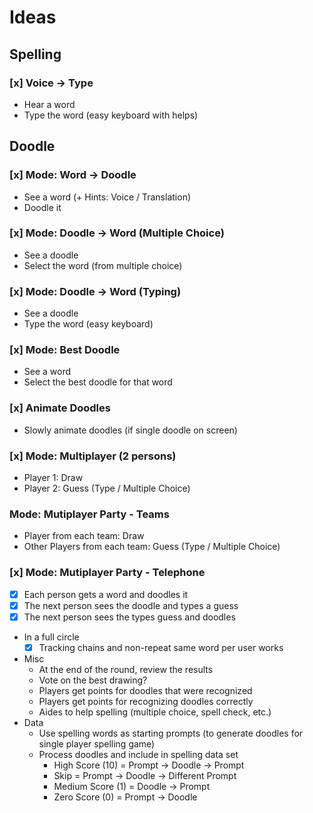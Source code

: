 # Ideas

## Spelling

### [x] Voice -> Type

- Hear a word
- Type the word (easy keyboard with helps)

## Doodle 

### [x] Mode: Word -> Doodle

- See a word (+ Hints: Voice / Translation)
- Doodle it

### [x] Mode: Doodle -> Word (Multiple Choice)

- See a doodle
- Select the word (from multiple choice)

### [x] Mode: Doodle -> Word (Typing)

- See a doodle
- Type the word (easy keyboard)

### [x] Mode: Best Doodle

- See a word
- Select the best doodle for that word

### [x] Animate Doodles

- Slowly animate doodles (if single doodle on screen)

### [x] Mode: Multiplayer (2 persons)

- Player 1: Draw
- Player 2: Guess (Type / Multiple Choice)

### Mode: Mutiplayer Party - Teams

- Player from each team: Draw
- Other Players from each team: Guess (Type / Multiple Choice)

### [x] Mode: Mutiplayer Party - Telephone

- [x] Each person gets a word and doodles it
- [x] The next person sees the doodle and types a guess
- [x] The next person sees the types guess and doodles
- In a full circle
    - [x] Tracking chains and non-repeat same word per user works
- Misc
    - At the end of the round, review the results
    - Vote on the best drawing?
    - Players get points for doodles that were recognized
    - Players get points for recognizing doodles correctly
    - Aides to help spelling (multiple choice, spell check, etc.)
- Data
    - Use spelling words as starting prompts (to generate doodles for single player spelling game)
    - Process doodles and include in spelling data set
        - High Score  (10) = Prompt -> Doodle -> Prompt
        - Skip   = Prompt -> Doodle -> Different Prompt
        - Medium Score (1) = Doodle -> Prompt
        - Zero   Score (0) = Prompt -> Doodle